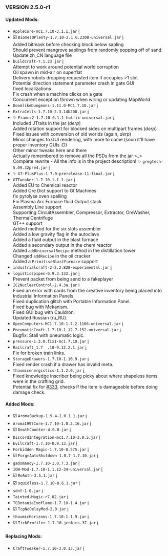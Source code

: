### VERSION 2.5.0-r1

#### Updated Mods:

- `AppleCore-mc1.7.10-3.1.1.jar` [:information_source:](http://minecraft.curseforge.com/projects/applecore/files/2530879)
- :ballot_box_with_check: `BiomesOPlenty-1.7.10-2.1.0.2308-universal.jar` [:information_source:](https://minecraft.curseforge.com/projects/biomes-o-plenty/files/2499612)  
    Added bitmask before checking block below sapling  
    Should prevent mangrove saplings from randomly popping off of sand.  
    Update zh_CN language file
- `buildcraft-7.1.23.jar` [:information_source:](https://minecraft.curseforge.com/projects/buildcraft/files/2502739)  
  Attempt to work around potential world corruption  
  Oil spawn in mid-air on superflat  
  Delivery robots dropping requested item if occupies >1 slot  
  Potential direction statement parameter crash in gate GUI  
  fixed localizations  
  Fix crash when a machine clicks on a gate  
  Concurrent exception thrown when wiring or updating MapWorld
- `DoomlikeDungeons-1.11.0-MC1.7.10.jar` [:information_source:](https://minecraft.curseforge.com/projects/project-74246/files/2511091)
- `ExtraCells-1.7.10-2.3.14b200.jar` [:information_source:](https://minecraft.curseforge.com/projects/extracells2/files/2497337)
- :sparkles: `Framez2-1.7.10-0.1.1-hotfix-universal.jar` [:information_source:](https://minecraft.curseforge.com/projects/framez/files/2263365)  
  Included JTraits in the jar (*derp*)  
  Added rotation support for blocked sides on multipart frames (*derp*)  
  Fixed issues with conversion of old worlds (again, *derp*)  
  Minor changes to GUI rendering, with more to come (soon it'll have proper inventory GUIs :D)  
  Other minor tweaks here and there  
  Actually remembered to remove all the PSDs from the jar >_>  
  Complete rewrite - All the info is in the project description!
:sparkles: `gregtech-5.09.32pre4.jar` [:information_source:](http://forum.industrial-craft.net/index.php?page=Thread&threadID=11488)
- :sparkles: `GT-PlusPlus-1.7.0-prerelease-11-final.jar` [:information_source:](https://minecraft.curseforge.com/projects/gregtech-gt-gtplusplus/files/2547294)
- `GTTweaker-1.7.10-1.1.1.jar` [:information_source:](https://forum.industrial-craft.net/thread/11353-gt-5-09-minetweaker-3-10-addon-addon-version-1-7-0-adding-custom-recipes-for-all/)  
  Added EU to Chemical reactor  
  Added Ore Dict support to Gt Machines  
  fix pyrolyse oven spelling  
  Fix Plasma Arc Furnace fluid Output stack  
  Assembly Line support  
  Supporting CircuitAssembler, Compressor, Extractor, OreWasher, ThermalCentrifuge  
  GT++ support  
  Added method for the six slots assembler  
  Added a low gravity flag in the autoclave  
  Added a fluid output in the blast furnace  
  Added a secondary output in the chem reactor  
  Added `addUniversalRecipe` method in the distillation tower  
  Changed `addRecipe` in the oil cracker  
  Added a `PrimitiveBlastFurnace` support
- `industrialcraft-2-2.2.828-experimental.jar` [:information_source:](http://jenkins.ic2.player.to/job/IC2_experimental/828/changes)
- `logisticspipes-0.9.3.132.jar` [:information_source:](https://minecraft.curseforge.com/projects/logistics-pipes/files/2427862)  
  Prevent packet from being send to a fakeplayer
- `IC2NuclearControl-2.4.3a.jar` [:information_source:](https://minecraft.curseforge.com/projects/nuclear-control-2/files/2464673)  
  Fixed an error with cards from the creative inventory being placed into Industrial Information Panels.  
  Fixed duplication glitch with Portable Information Panel.  
  Fixed bug with Mekanism.  
  Fixed GUI bug with Cauldron.  
  Updated Russian (ru_RU).
- `OpenComputers-MC1.7.10-1.7.2.1166-universal.jar` [:information_source:](https://minecraft.curseforge.com/projects/opencomputers/files/2540142)
- `PneumaticCraft-1.7.10-1.12.7-152-universal.jar` [:information_source:](https://minecraft.curseforge.com/projects/pneumaticcraft/files/2513763)  
  Bugfix: Stall with pneumatic logic.
- `pressure-1.3.0.fix1-mc1.7.10.jar` [:information_source:](https://minecraft.curseforge.com/projects/pressure-pipes/files/2475630)
- `Railcraft_1.7  .10-9.12.2.1.jar` [:information_source:](https://minecraft.curseforge.com/projects/railcraft/files/2458987)  
  Fix for broken train links.
- `StorageDrawers-1.7.10-1.10.9.jar` [:information_source:](https://minecraft.curseforge.com/projects/storage-drawers/files/2469586)  
  Fixed render crash if a drawer has invalid meta.
- `thaumicenergistics-1.1.2.0.jar` [:information_source:](https://minecraft.curseforge.com/projects/thaumic-energistics/files/2542306)  
  Fixed knowledge inscriber being picky about where shapeless items were in the crafting grid.  
  Potential fix for [#333](https://github.com/Nividica/ThaumicEnergistics/issues/333), checks if the item is damageable before doing damage check.

#### Added Mods:

- :ballot_box_with_check: `AromaBackup-1.9.4-1.0.1.1.jar` [:information_source:](http://www.minecraftforum.net/topic/1679684)
- `Aroma1997Core-1.7.10-1.0.2.16.jar` [:information_source:](https://minecraft.curseforge.com/projects/aroma1997core/files/2257644)
- :ballot_box_with_check: `DeathCounter-4.0.0.jar` [:information_source:](http://ichun.us/mods/death-counter/)
- `DiscordIntegration-mc1.7.10-3.0.5.jar` [:information_source:](https://minecraft.curseforge.com/projects/discordintegration)
- `EvilCraft-1.7.10-0.9.13.jar` [:information_source:](https://minecraft.curseforge.com/projects/evilcraft/files/2409469)
- `Forbidden Magic-1.7.10-0.575.jar` [:information_source:](https://minecraft.curseforge.com/projects/forbidden-magic/files/2303822)
- :ballot_box_with_check: `ForgeAutoShutdown-1.0.7-1.7.10.jar` [:information_source:](https://minecraft.curseforge.com/projects/forgeautoshutdown)
- `gadomancy-1.7.10-1.0.7.3.jar` [:information_source:](https://minecraft.curseforge.com/projects/gadomancy)
- `IGW-Mod-1.7.10-1.1.12-34-universal.jar` [:information_source:](https://minecraft.curseforge.com/projects/in-game-wiki-mod)
- :ballot_box_with_check: `ReAuth-3.5.1.jar` [:information_source:](https://minecraft.curseforge.com/projects/reauth/files/2444531)
- :ballot_box_with_check: `squidless-1.7.10-0.6.1.jar` [:information_source:](https://minecraft.curseforge.com/projects/squidless)
- `sdnf-1.0.jar` [:information_source:](https://minecraft.curseforge.com/projects/storage-drawers-nei-fix)
- `Tainted-Magic-r7.82.jar` [:information_source:](https://minecraft.curseforge.com/projects/tainted-magic)
- `TCBotaniaExoflame-1.7.10-1.4.jar` [:information_source:](https://minecraft.curseforge.com/projects/tcbotaniaexoflame)
- :ballot_box_with_check: `TcpNoDelayMod-2.0.jar` [:information_source:](https://prplz.io/tcpnodelaymod)
- `thaumichorizons-1.7.10-1.1.9.jar` [:information_source:](https://minecraft.curseforge.com/projects/thaumic-horizons)
- :ballot_box_with_check: `TickProfiler-1.7.10.jenkins.37.jar` [:information_source:](https://github.com/MinimallyCorrect/TickProfiler)

#### Replacing Mods:

- `CraftTweaker-1.7.10-3.0.13.jar` [:information_source:](https://minecraft.curseforge.com/projects/crafttweaker)
